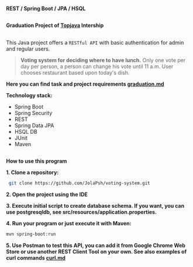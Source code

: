 **REST / Spring Boot / JPA / HSQL**
##
**Graduation Project of <a href="https://github.com/JolaPsh/topjava">Topjava</a>  Intership** 
##
This Java project offers a `RESTful API` with basic authentication for admin and regular users. 


> **Voting system for deciding where to have lunch.** 
Only one vote per day per person, a person can change his vote until 11 a.m.
User chooses restaurant based upon today's dish.

 **Here you can find task and project requirements <a href="https://github.com/JolaPsh/voting-system/blob/master/graduation.md">graduation.md</a>**

 **Technology stack:**
 - Spring Boot
 - Spring Security
 - REST
 - Spring Data JPA
 - HSQL DB
 - JUnit
 - Maven

##
**How to use this program**

**1. Clone a repository:**

```sh
 git clone https://github.com/JolaPsh/voting-system.git
```

**2. Open the project using the IDE**

**3. Execute initial script to create database schema. If you want, you can use postgresqldb,
see src/resources/application.properties.**

**4. Run your program or just execute it with Maven:** 

```sh
mvn spring-boot:run
```

**5. Use Postman to test this API, you can add it from Google Chrome Web Store or
use another REST Client Tool on your own. See also examples of curl commands <a href="https://github.com/JolaPsh/voting-system/blob/master/curl.md">curl.md</a>** 
##